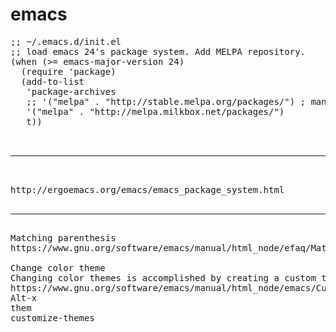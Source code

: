 # emacs
<pre>
;; ~/.emacs.d/init.el
;; load emacs 24's package system. Add MELPA repository.
(when (>= emacs-major-version 24)
  (require 'package)
  (add-to-list
   'package-archives
   ;; '("melpa" . "http://stable.melpa.org/packages/") ; many packages won't show if using stable
   '("melpa" . "http://melpa.milkbox.net/packages/")
   t))
  
   
<hr />

http://ergoemacs.org/emacs/emacs_package_system.html

<hr />
Matching parenthesis
https://www.gnu.org/software/emacs/manual/html_node/efaq/Matching-parentheses.html

Change color theme
Changing color themes is accomplished by creating a custom theme and saving it.
https://www.gnu.org/software/emacs/manual/html_node/emacs/Custom-Themes.html
Alt-x
them 
customize-themes 


</pre>

